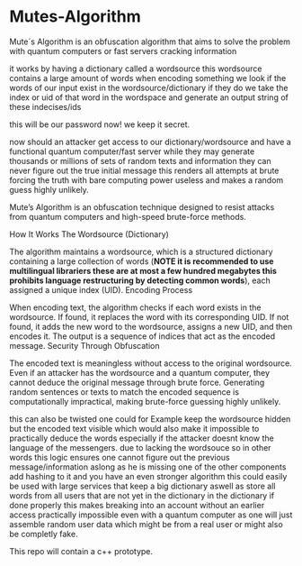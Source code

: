 # Mutes-Algorithm
Mute´s Algorithm is an obfuscation algorithm that aims to solve the problem with quantum computers or fast servers cracking information


it works by having a dictionary called a wordsource
this wordsource contains a large amount of words when encoding something we look if the words of our input exist in the wordsource/dictionary if they do we take the index or uid of that word in the wordspace and generate an output string of these indecises/ids

this will be our password now! we keep it secret.

now should an attacker get access to our dictionary/wordsource and have a functional quantum computer/fast server while they may generate thousands or millions of sets of random texts and information they can never figure out the true initial message this renders all attempts at brute forcing the truth with bare computing power useless and makes a random guess highly unlikely.






Mute’s Algorithm is an obfuscation technique designed to resist attacks from quantum computers and high-speed brute-force methods.

How It Works
The Wordsource (Dictionary) 

The algorithm maintains a wordsource, which is a structured dictionary containing a large collection of words (**NOTE it is recommended to use multilingual librariers these are at most a few hundred megabytes this prohibits language restructuring by detecting common words**), each assigned a unique index (UID).
Encoding Process

When encoding text, the algorithm checks if each word exists in the wordsource.
If found, it replaces the word with its corresponding UID.
If not found, it adds the new word to the wordsource, assigns a new UID, and then encodes it.
The output is a sequence of indices that act as the encoded message.
Security Through Obfuscation

The encoded text is meaningless without access to the original wordsource.
Even if an attacker has the wordsource and a quantum computer, they cannot deduce the original message through brute force.
Generating random sentences or texts to match the encoded sequence is computationally impractical, making brute-force guessing highly unlikely.

this can also be twisted one could for Example keep the wordsource hidden but the encoded text visible which would also make it impossible to practically deduce the words especially if the attacker doesnt know the language of the messengers. due to lacking the wordsouce so in other words this logic ensures one cannot figure out the previous message/information aslong as he is missing one of the other components add hashing to it and you have an even stronger algorithm this could easily be used with large services that keep a big dictionary aswell as store all words from all users that are not yet in the dictionary in the dictionary if done properly this makes breaking into an account without an earlier access practically impossible even with a quantum computer as one will just assemble random user data which might be from a real user or might also be completly fake.


This repo will contain a c++ prototype.
